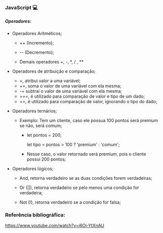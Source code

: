 ### JavaScript :computer:

##### Operadores:  

- Operadores Aritméticos; 

  - ++ (Incremento);

  - -- (Decremento);
  - Demais operadores +, -, *, / , **

- Operadores de atribuição e comparação; 

  - =, atribui valor a uma variável; 
  - +=, soma o valor de uma variável com ela mesma; 
  - -= subtrai o valor de uma variável com ela mesma;
  - ===, é utilizado para comparação de valor e tipo de um dado;
  - ==, é utilizado para comparação de valor, ignorando o tipo do dado;

- Operadores ternários; 

  - Exemplo: Tem um cliente, caso ele possua 100 pontos será premium se não, será comum; 
    - let pontos = 200; 
    
      let tipo = pontos > 100 ? 'premium' : 'comum';
    
    - Nesse caso, o valor retornado será premium, pois o cliente possui 200 pontos;

- Operadores lógicos; 

  - And, retorna verdadeiro se as duas condições forem verdadeiras; 

  - Or (||), retorna verdadeiro se pelo menos uma condição for verdadeira; 

  - Not (!), retorna verdadeiro se a condição for falsa; 

    

### Referência bibliográfica: 

https://www.youtube.com/watch?v=i6Oi-YtXnAU 

